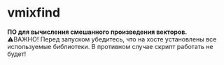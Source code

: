 # vmixfind
**ПО для вычисления смешанного произведения векторов.**  
⚠️ВАЖНО!
Перед запуском убедитесь, что на хосте установлены все используемые библиотеки. В противном случае скрипт работать не будет!

